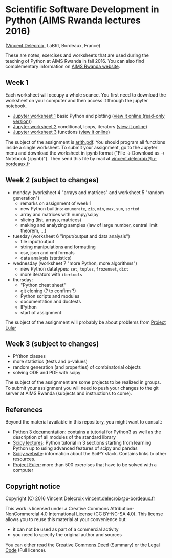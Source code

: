 Scientific Software Development in Python (AIMS Rwanda lectures 2016)
=====================================================================
([Vincent Delecroix](http://www.labri.fr/perso/vdelecro/), LaBRI, Bordeaux, France)

These are notes, exercises and worksheets that are used during the teaching of Python
at AIMS Rwanda in fall 2016. You can also find complementary information on
[AIMS Rwanda website](https://sites.google.com/a/aims.ac.rw/academic/scientific-software-development-in-python).

Week 1
------

Each worksheet will occupy a whole seance. You first need to download the worksheet on your computer and then access it through the jupyter notebook.

- [Jupyter worksheet 1](https://raw.githubusercontent.com/videlec/aims-python-rwanda-2016/master/worksheets/worksheet1.ipynb) basic Python and plotting ([view it online (read-only version)](http://nbviewer.jupyter.org/github/videlec/aims-python-rwanda-2016/blob/master/worksheets/worksheet1.ipynb))
- [Jupyter worksheet 2](https://raw.githubusercontent.com/videlec/aims-python-rwanda-2016/master/worksheets/worksheet2.ipynb) conditional, loops, iterators ([view it online](http://nbviewer.jupyter.org/github/videlec/aims-python-rwanda-2016/blob/master/worksheets/worksheet2.ipynb))
- [Jupyter worksheet 3](https://raw.githubusercontent.com/videlec/aims-python-rwanda-2016/master/worksheets/worksheet3.ipynb) functions ([view it online](http://nbviewer.jupyter.org/github/videlec/aims-python-rwanda-2016/blob/master/worksheets/worksheet3.ipynb))

The subject of the assignment is [arith.pdf](https://github.com/videlec/aims-python-rwanda-2016/raw/master/assignment/arith.pdf). You
should program all functions inside a single worksheet. To submit your assignment,
go to the Jupyter menu and download the worksheet in ipynb format ("File ->
Download as -> Notebook (.ipynb)"). Then send this file by mail at
vincent.delecroix@u-bordeaux.fr

Week 2 (subject to changes)
---------------------------

- monday: (worksheet 4 "arrays and matrices" and worksheet 5 "random generation")
   - remarks on assignment of week 1
   - new Python builtins: `enumerate`, `zip`, `min`, `max`, `sum`, `sorted`
   - array and matrices with numpy/scipy
   - slicing (list, arrays, matrices)
   - making and analyzing samples (law of large number, central limit theorem, ...)
- tuesday (worksheet 6 "input/output and data analysis")
   - file input/output
   - string manipulations and formatting
   - csv, json and xml formats
   - data analysis (statistics)
- wednesday (worksheet 7 "more Python, more algorithms")
   - new Python datatypes: `set`, `tuples`, `frozenset`, `dict`
   - more iterators with `itertools`
- thursday:
   - "Python cheat sheet"
   - [git](https://git-scm.com/book/en) cloning (? to confirm ?)
   - Python scripts and modules
   - documentation and doctests
   - IPython
   - start of assignment

The subject of the assignment will probably be about problems from [Project Euler](https://projecteuler.net)

Week 3 (subject to changes)
---------------------------

- PYthon classes
- more statistics (tests and p-values)
- random generation (and properties) of combinatorial objects
- solving ODE and PDE with scipy 

The subject of the assignment are some projects to be realized in groups. To submit
your assignment you will need to push your changes to the git server at AIMS Rwanda (subjects and
instructions to come).

References
----------

Beyond the material available in this repository, you might want to consult:

- [Python 3 documentation](https://docs.python.org/3/): contains a tutorial for Python3 as well as the description of all modules of the standard library
- [Scipy lectures](http://www.scipy-lectures.org/): Python tutorial in 3 sections starting from learning Python up to using advanced features of scipy and pandas
- [Scipy website](http://scipy.org/): information about the SciPY stack. Contains links to other resources.
- [Project Euler](https://projecteuler.net/): more than 500 exercises that have to be solved with a computer

Copyright notice
----------------
Copyright (C) 2016 Vincent Delecroix <vincent.delecroix@u-bordeaux.fr>

This work is licensed under a Creative Commons Attribution-NonCommercial 4.0
International License (CC BY-NC-SA 4.0). This license allows you to reuse this
material at your convenience but:
 - it can not be used as part of a commercial activity
 - you need to specify the original author and sources

You can either read the
[Creative Commons Deed](https://creativecommons.org/licenses/by-nc-sa/4.0/)
(Summary) or the [Legal Code](https://creativecommons.org/licenses/by-nc-sa/4.0/legalcode)
(Full licence).
